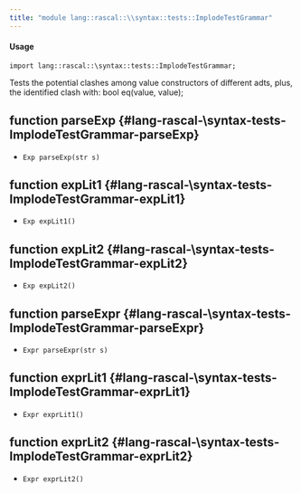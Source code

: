 ```yaml
---
title: "module lang::rascal::\\syntax::tests::ImplodeTestGrammar"
---
```


#### Usage

`import lang::rascal::\syntax::tests::ImplodeTestGrammar;`

Tests the potential clashes among value constructors of different adts, plus, the identified clash with: bool eq(value, value);

## function parseExp {#lang-rascal-\syntax-tests-ImplodeTestGrammar-parseExp}

* ``Exp parseExp(str s)``

## function expLit1 {#lang-rascal-\syntax-tests-ImplodeTestGrammar-expLit1}

* ``Exp expLit1()``

## function expLit2 {#lang-rascal-\syntax-tests-ImplodeTestGrammar-expLit2}

* ``Exp expLit2()``

## function parseExpr {#lang-rascal-\syntax-tests-ImplodeTestGrammar-parseExpr}

* ``Expr parseExpr(str s)``

## function exprLit1 {#lang-rascal-\syntax-tests-ImplodeTestGrammar-exprLit1}

* ``Expr exprLit1()``

## function exprLit2 {#lang-rascal-\syntax-tests-ImplodeTestGrammar-exprLit2}

* ``Expr exprLit2()``


